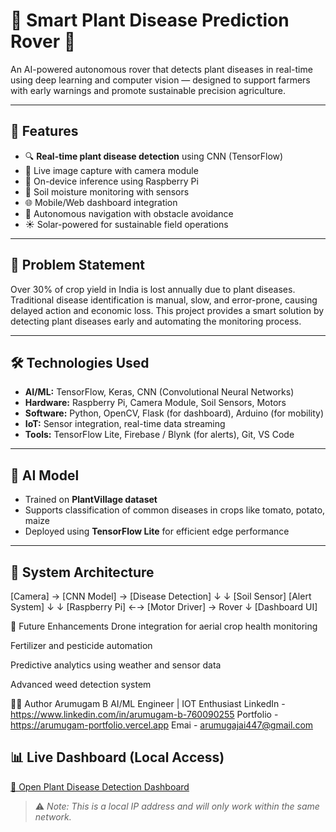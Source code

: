 # 🌿 Smart Plant Disease Prediction Rover 🤖

An AI-powered autonomous rover that detects plant diseases in real-time using deep learning and computer vision — designed to support farmers with early warnings and promote sustainable precision agriculture.

---

## 🚀 Features

- 🔍 **Real-time plant disease detection** using CNN (TensorFlow)
- 📸 Live image capture with camera module
- 🧠 On-device inference using Raspberry Pi
- 🌱 Soil moisture monitoring with sensors
- 🌐 Mobile/Web dashboard integration
- 🤖 Autonomous navigation with obstacle avoidance
- ☀️ Solar-powered for sustainable field operations

---

## 📌 Problem Statement

Over 30% of crop yield in India is lost annually due to plant diseases. Traditional disease identification is manual, slow, and error-prone, causing delayed action and economic loss. This project provides a smart solution by detecting plant diseases early and automating the monitoring process.

---


## 🛠️ Technologies Used

- **AI/ML:** TensorFlow, Keras, CNN (Convolutional Neural Networks)
- **Hardware:** Raspberry Pi, Camera Module, Soil Sensors, Motors
- **Software:** Python, OpenCV, Flask (for dashboard), Arduino (for mobility)
- **IoT:** Sensor integration, real-time data streaming
- **Tools:** TensorFlow Lite, Firebase / Blynk (for alerts), Git, VS Code

---

## 🧠 AI Model

- Trained on **PlantVillage dataset**
- Supports classification of common diseases in crops like tomato, potato, maize
- Deployed using **TensorFlow Lite** for efficient edge performance

---

## 📸 System Architecture

[Camera] → [CNN Model] → [Disease Detection]
↓ ↓
[Soil Sensor] [Alert System]
↓ ↓
[Raspberry Pi] ←→ [Motor Driver] → Rover
↓
[Dashboard UI]



🚜 Future Enhancements
Drone integration for aerial crop health monitoring

Fertilizer and pesticide automation

Predictive analytics using weather and sensor data

Advanced weed detection system

👨‍💻 Author
Arumugam B
AI/ML Engineer | IOT Enthusiast
LinkedIn    -  https://www.linkedin.com/in/arumugam-b-760090255
Portfolio   -  https://arumugam-portfolio.vercel.app
Emai        -  arumugajai447@gmail.com

## 📊 Live Dashboard (Local Access)

[🔗 Open Plant Disease Detection Dashboard](http://192.168.237.126:8501)

> ⚠️ *Note: This is a local IP address and will only work within the same network.*





